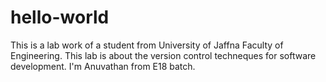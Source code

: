# hello-world
This is a lab work of a student from University of Jaffna Faculty of Engineering.
This lab is about the version control techneques for software development.
I'm Anuvathan from E18 batch.
